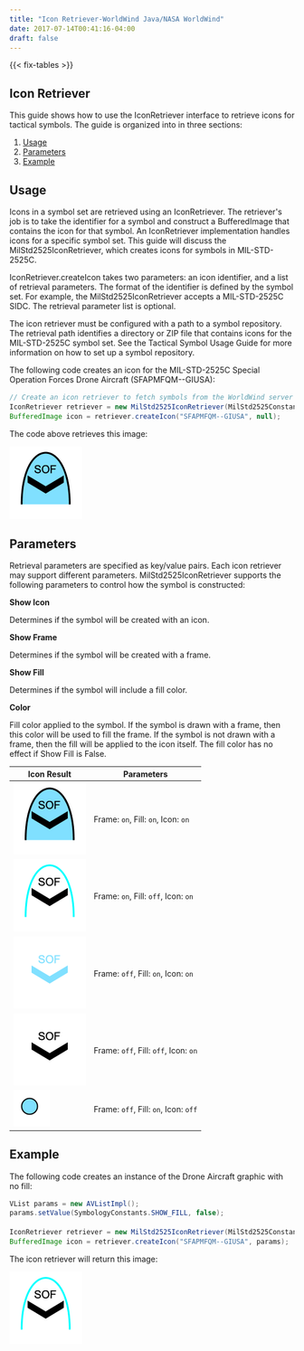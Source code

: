```yaml
---
title: "Icon Retriever-WorldWind Java/NASA WorldWind"
date: 2017-07-14T00:41:16-04:00
draft: false
---
```


{{< fix-tables >}}

## Icon Retriever

This guide shows how to use the IconRetriever interface to retrieve icons for tactical symbols. The guide is organized into in three sections:

1. [Usage](#usage)
2. [Parameters](#parameters)
3. [Example](#example)

## <a name="usage"></a>Usage

Icons in a symbol set are retrieved using an IconRetriever. The retriever's job is to take the identifier for a symbol and construct a BufferedImage that contains the icon for that symbol. An IconRetriever implementation handles icons for a specific symbol set. This guide will discuss the MilStd2525IconRetriever, which creates icons for symbols in MIL-STD-2525C.

IconRetriever.createIcon takes two parameters: an icon identifier, and a list of retrieval parameters. The format of the identifier is defined by the symbol set. For example, the MilStd2525IconRetriever accepts a MIL-STD-2525C SIDC. The retrieval parameter list is optional.

The icon retriever must be configured with a path to a symbol repository. The retrieval path identifies a directory or ZIP file that contains icons for the MIL-STD-2525C symbol set. See the Tactical Symbol Usage Guide for more information on how to set up a symbol repository.

The following code creates an icon for the MIL-STD-2525C Special Operation Forces Drone Aircraft (SFAPMFQM--GIUSA):

```java
// Create an icon retriever to fetch symbols from the WorldWind server
IconRetriever retriever = new MilStd2525IconRetriever(MilStd2525Constants.DEFAULT_ICON_RETRIEVER_PATH);
BufferedImage icon = retriever.createIcon("SFAPMFQM--GIUSA", null);
```

The code above retrieves this image:

![TacticalSymbol from IconRetriever](/img/java/full-symbol.png)

## <a name="parameters"></a>Parameters

Retrieval parameters are specified as key/value pairs. Each icon retriever may support different parameters. MilStd2525IconRetriever supports the following parameters to control how the symbol is constructed:

**Show Icon**

Determines if the symbol will be created with an icon.

**Show Frame**

Determines if the symbol will be created with a frame.

**Show Fill**

Determines if the symbol will include a fill color.

**Color**

Fill color applied to the symbol. If the symbol is drawn with a frame, then this color will be used to fill the frame. If the symbol is not drawn with a frame, then the fill will be applied to the icon itself. The fill color has no effect if Show Fill is False.

Icon Result | Parameters
--- | ---
![TacticalSymbol from IconRetriever](/img/java/full-symbol.png) | Frame: `on`, Fill: `on`, Icon: `on`
![TacticalSymbol from IconRetriever](/img/java/no-fill.png) | Frame: `on`, Fill: `off`, Icon: `on`
![TacticalSymbol from IconRetriever](/img/java/no-frame.png) | Frame: `off`, Fill: `on`, Icon: `on`
![TacticalSymbol from IconRetriever](/img/java/no-frame-no-fill.png) | Frame: `off`, Fill: `off`, Icon: `on`
![TacticalSymbol from IconRetriever](/img/java/no-frame-no-fill-no-icon.png) | Frame: `off`, Fill: `on`, Icon: `off`

## <a name="example"></a>Example

The following code creates an instance of the Drone Aircraft graphic with no fill:

```java
VList params = new AVListImpl();
params.setValue(SymbologyConstants.SHOW_FILL, false);

IconRetriever retriever = new MilStd2525IconRetriever(MilStd2525Constants.DEFAULT_ICON_RETRIEVER_PATH);
BufferedImage icon = retriever.createIcon("SFAPMFQM--GIUSA", params);
```

The icon retriever will return this image:

![Drone aircraft graphic with no fill](/img/java/no-fill.png)